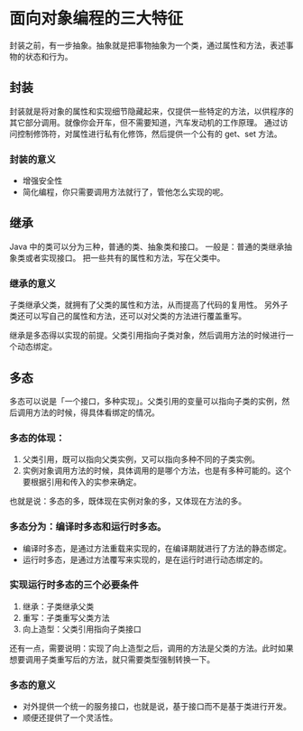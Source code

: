 # 面向对象编程的三大特征

封装之前，有一步抽象。抽象就是把事物抽象为一个类，通过属性和方法，表述事物的状态和行为。

## 封装

封装就是将对象的属性和实现细节隐藏起来，仅提供一些特定的方法，以供程序的其它部分调用。就像你会开车，但不需要知道，汽车发动机的工作原理。
通过访问控制修饰符，对属性进行私有化修饰，然后提供一个公有的 get、set 方法。

### 封装的意义
- 增强安全性
- 简化编程，你只需要调用方法就行了，管他怎么实现的呢。


## 继承
Java 中的类可以分为三种，普通的类、抽象类和接口。
一般是：普通的类继承抽象类或者实现接口。
把一些共有的属性和方法，写在父类中。

### 继承的意义
子类继承父类，就拥有了父类的属性和方法，从而提高了代码的复用性。
另外子类还可以写自己的属性和方法，还可以对父类的方法进行覆盖重写。

继承是多态得以实现的前提。父类引用指向子类对象，然后调用方法的时候进行一个动态绑定。

## 多态

多态可以说是「一个接口，多种实现」。父类引用的变量可以指向子类的实例，然后调用方法的时候，得具体看绑定的情况。

### 多态的体现：
1. 父类引用，既可以指向父类实例，又可以指向多种不同的子类实例。
2. 实例对象调用方法的时候，具体调用的是哪个方法，也是有多种可能的。这个要根据引用和传入的实参来确定。

也就是说：多态的多，既体现在实例对象的多，又体现在方法的多。

### 多态分为：编译时多态和运行时多态。
- 编译时多态，是通过方法重载来实现的，在编译期就进行了方法的静态绑定。
- 运行时多态，是通过方法覆写来实现的，是在运行时进行动态绑定的。

### 实现运行时多态的三个必要条件
1. 继承：子类继承父类
2. 重写：子类重写父类方法
3. 向上造型：父类引用指向子类接口

还有一点，需要说明：实现了向上造型之后，调用的方法是父类的方法。此时如果想要调用子类重写后的方法，就只需要类型强制转换一下。

### 多态的意义

- 对外提供一个统一的服务接口，也就是说，基于接口而不是基于类进行开发。
- 顺便还提供了一个灵活性。